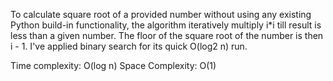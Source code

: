 To calculate square root of a provided number without using any existing Python build-in functionality,
the algorithm iteratively multiply i*i till result is less than a given number. The floor of the square root of the number is then i - 1. 
I've applied binary search for its quick O(log2 n) run.

Time complexity: O(log n)
Space Complexity: O(1)